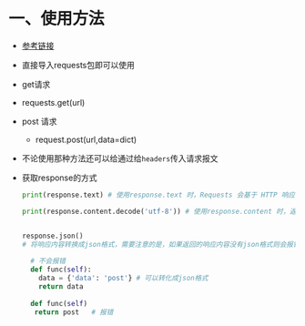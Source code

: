 # 一、使用方法

- [参考链接](https://blog.csdn.net/qq_37616069/article/details/80376776?ops_request_misc=%257B%2522request%255Fid%2522%253A%2522165707288916781435431877%2522%252C%2522scm%2522%253A%252220140713.130102334.pc%255Fall.%2522%257D&request_id=165707288916781435431877&biz_id=0&utm_medium=distribute.pc_search_result.none-task-blog-2~all~first_rank_ecpm_v1~hot_rank-1-80376776-null-null.142^v31^pc_rank_34,185^v2^control&utm_term=python+request%E6%A8%A1%E5%9D%97&spm=1018.2226.3001.4187)

- 直接导入requests包即可以使用

-  get请求

  - requests.get(url)

- post 请求

  - request.post(url,data=dict)

- 不论使用那种方法还可以给通过给`headers`传入请求报文

- 获取response的方式

  ```python
  print(response.text) # 使用response.text 时，Requests 会基于 HTTP 响应的文本编码自动解码响应内容，大多数 Unicode 字符集都能被无缝地解码
  
  print(response.content.decode('utf-8')) # 使用response.content 时，返回的是服务器响应数据的原始二进制字节流，可以用来保存图片等二进制文件
  
  
  response.json() 
  # 将响应内容转换成json格式，需要注意的是，如果返回的响应内容没有json格式则会报错
   
    # 不会报错
    def func(self):
      data = {'data': 'post'} # 可以转化成json格式
      return data
    
    def func(self)
     return post   # 报错
  ```
  